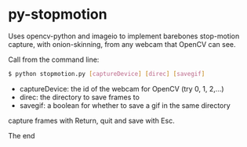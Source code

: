 # py-stopmotion
Uses opencv-python and imageio to implement barebones stop-motion capture, with onion-skinning, from any webcam that OpenCV can see.

Call from the command line:
```bash
$ python stopmotion.py [captureDevice] [direc] [savegif]
```

* captureDevice: the id of the webcam for OpenCV (try 0, 1, 2,...)
* direc: the directory to save frames to
* savegif: a boolean for whether to save a gif in the same directory

capture frames with Return, quit and save with Esc.

The end